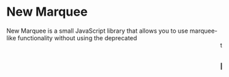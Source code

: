 # New Marquee

New Marquee is a small JavaScript library that allows you to use marquee-like functionality without using the deprecated <marquee> tag.  The primary way to use this is to use the <new-marquee> custom Shadow-DOM component privided, but there is also an alternate version where you can assign the ID to any HTML element.

## Features

- **Marquee Functionality**: New Marquee allows you to have the same or better functionality than using the deprecated <marquee> tag
- **Seamless Animation**: The content emerges from one side of the screen, scrolls away, and then once it has completely scrolled away, the content seamlessly re-emerges from the other side
- **Adjustable Speed**: Allows for variable speed
- **Four Directions**: Supports four directions - up, down, left, and right
- **Persistance Between Pages**: Optional persistance between pages where the animation will seamlessly continue when navigating to another page that has an identical use of New Marquee
- **Pause on Hover**: Optional pause of marquee scrolling animation when hovering over the New Marquee content - resumes when no longer hovering

## Usage

### With <new-marquee> Shadow DOM Element

**With CDN**:
<br>
```<link rel="stylesheet" href="https://cdn.jsdelivr.net/gh/Sean-93/new-marquee@1.0.0/new-marquee-min.js">```
<br>
**Use Locally Without CDN**:
<br>
https://github.com/Sean-93/new-marquee/blob/main/new-marquee.js

    <new-marquee speed="150" direction="left" persistent="true" pauseonhover="true">
        <div style="display: flex; align-items: center;">
            <p>Lorem ipsum dolor sit amet, consectetur adipisicing elit.</p><p>Magni repellat nemo nesciunt rerum asperiores assumenda ex quos dignissimos.</p>
        </div>
    </new-marquee>

### Without Shadow DOM Element

**With CDN**:
<br>
```<link rel="stylesheet" href="https://cdn.jsdelivr.net/gh/Sean-93/new-marquee@1.0.0/no-shadow-dom-min.js">```
<br>
**Use Locally Without CDN**:
<br>
https://github.com/Sean-93/new-marquee/blob/main/no-shadow-dom.js

    <section class="new-marquee-container" data-direction="left" data-speed="150" data-pauseonhover="true" data-persistent="true">
        <div id="new-marquee-content" style="display: flex; align-items: center;">
            <p>Lorem ipsum dolor sit amet, consectetur adipisicing elit.</p><p>Magni repellat nemo nesciunt rerum asperiores assumenda ex quos dignissimos.</p>
        </div>
    </section>

## Default Direction

- If the direction attribute is left blank or with an invalid value, New Marquee will default to moving left.  The exception is if the HTML Lang attribute on the page is set to a language that primarily reads right to left on digital devices- then, the default will be to move right.
